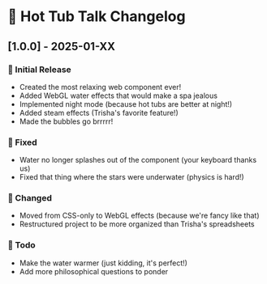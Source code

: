 # 🛁 Hot Tub Talk Changelog

## [1.0.0] - 2025-01-XX
### 🎉 Initial Release
- Created the most relaxing web component ever! 
- Added WebGL water effects that would make a spa jealous
- Implemented night mode (because hot tubs are better at night!)
- Added steam effects (Trisha's favorite feature!)
- Made the bubbles go brrrrr! 

### 🐛 Fixed
- Water no longer splashes out of the component (your keyboard thanks us)
- Fixed that thing where the stars were underwater (physics is hard!)

### 🎨 Changed
- Moved from CSS-only to WebGL effects (because we're fancy like that)
- Restructured project to be more organized than Trisha's spreadsheets

### 📝 Todo
- Make the water warmer (just kidding, it's perfect!)
- Add more philosophical questions to ponder

